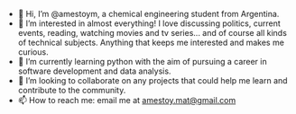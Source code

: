- 👋 Hi, I’m @amestoym, a chemical engineering student from Argentina.
- 👀 I’m interested in almost everything! I love discussing politics, current events, reading, watching movies and tv series... and of course all kinds of technical subjects.
     Anything that keeps me interested and makes me curious.
- 🌱 I’m currently learning python with the aim of pursuing a career in software development and data analysis.
- 💞️ I’m looking to collaborate on any projects that could help me learn and contribute to the community.
- 📫 How to reach me: email me at amestoy.mat@gmail.com

<!---
amestoym/amestoym is a ✨ special ✨ repository because its `README.md` (this file) appears on your GitHub profile.
You can click the Preview link to take a look at your changes.
--->
